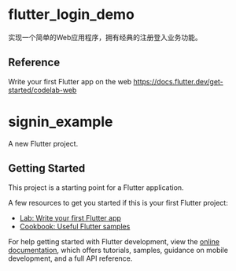 # flutter_login_demo
实现一个简单的Web应用程序，拥有经典的注册登入业务功能。

## Reference
Write your first Flutter app on the web https://docs.flutter.dev/get-started/codelab-web

# signin_example

A new Flutter project.

## Getting Started

This project is a starting point for a Flutter application.

A few resources to get you started if this is your first Flutter project:

- [Lab: Write your first Flutter app](https://docs.flutter.dev/get-started/codelab)
- [Cookbook: Useful Flutter samples](https://docs.flutter.dev/cookbook)

For help getting started with Flutter development, view the
[online documentation](https://docs.flutter.dev/), which offers tutorials,
samples, guidance on mobile development, and a full API reference.

